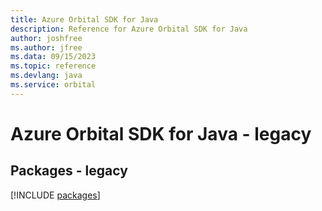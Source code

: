 ```yaml
---
title: Azure Orbital SDK for Java
description: Reference for Azure Orbital SDK for Java
author: joshfree
ms.author: jfree
ms.data: 09/15/2023
ms.topic: reference
ms.devlang: java
ms.service: orbital
---
```

# Azure Orbital SDK for Java - legacy
## Packages - legacy
[!INCLUDE [packages](orbital-index.md)]